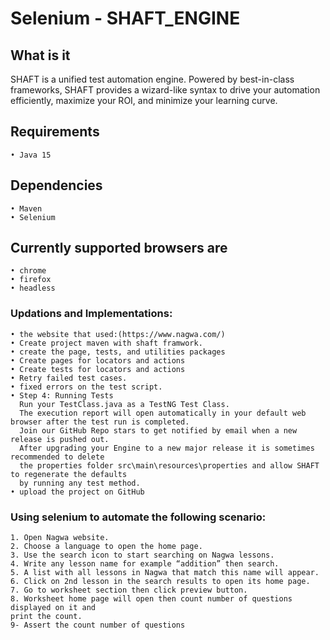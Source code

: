 # Selenium - SHAFT_ENGINE

## What is it
SHAFT is a unified test automation engine. Powered by best-in-class frameworks, SHAFT provides a wizard-like syntax to drive your automation efficiently, maximize your ROI, and minimize your learning curve.

## Requirements
```
• Java 15
```

## Dependencies
```
• Maven
• Selenium 
```

## Currently supported browsers are
```
• chrome
• firefox
• headless 
```

### Updations and Implementations:
```
• the website that used:(https://www.nagwa.com/) 
• Create project maven with shaft framwork.
• create the page, tests, and utilities packages
• Create pages for locators and actions
• Create tests for locators and actions
• Retry failed test cases.
• fixed errors on the test script.
• Step 4: Running Tests
  Run your TestClass.java as a TestNG Test Class.
  The execution report will open automatically in your default web browser after the test run is completed.
  Join our GitHub Repo stars to get notified by email when a new release is pushed out.
  After upgrading your Engine to a new major release it is sometimes recommended to delete 
  the properties folder src\main\resources\properties and allow SHAFT to regenerate the defaults
  by running any test method.
• upload the project on GitHub

```

### Using selenium to automate the following scenario:
```
1. Open Nagwa website.
2. Choose a language to open the home page.
3. Use the search icon to start searching on Nagwa lessons.
4. Write any lesson name for example “addition” then search.
5. A list with all lessons in Nagwa that match this name will appear.
6. Click on 2nd lesson in the search results to open its home page.
7. Go to worksheet section then click preview button.
8. Worksheet home page will open then count number of questions displayed on it and 
print the count.
9- Assert the count number of questions
```
```
